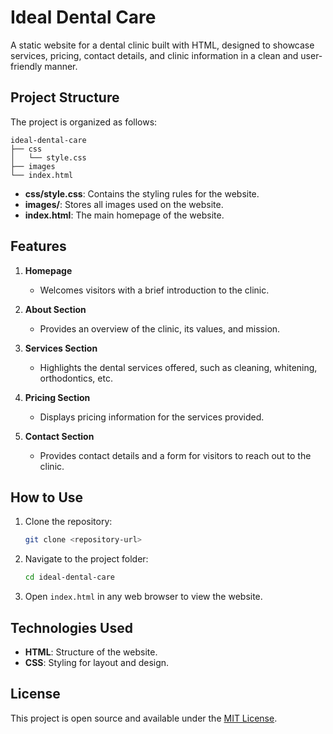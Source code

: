# Ideal Dental Care

A static website for a dental clinic built with HTML, designed to showcase services, pricing, contact details, and clinic information in a clean and user-friendly manner.

## Project Structure

The project is organized as follows:

```
ideal-dental-care
├── css
│   └── style.css
├── images
└── index.html
```

- **css/style.css**: Contains the styling rules for the website.
- **images/**: Stores all images used on the website.
- **index.html**: The main homepage of the website.

## Features

1. **Homepage**
   - Welcomes visitors with a brief introduction to the clinic.

2. **About Section**
   - Provides an overview of the clinic, its values, and mission.

3. **Services Section**
   - Highlights the dental services offered, such as cleaning, whitening, orthodontics, etc.

4. **Pricing Section**
   - Displays pricing information for the services provided.

5. **Contact Section**
   - Provides contact details and a form for visitors to reach out to the clinic.

## How to Use

1. Clone the repository:
   ```bash
   git clone <repository-url>
   ```
2. Navigate to the project folder:
   ```bash
   cd ideal-dental-care
   ```
3. Open `index.html` in any web browser to view the website.

## Technologies Used

- **HTML**: Structure of the website.
- **CSS**: Styling for layout and design.

## License

This project is open source and available under the [MIT License](LICENSE).
